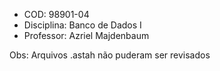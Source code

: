 -   COD: 98901-04
-   Disciplina: Banco de Dados I
-   Professor: Azriel Majdenbaum

Obs: Arquivos .astah não puderam ser revisados
